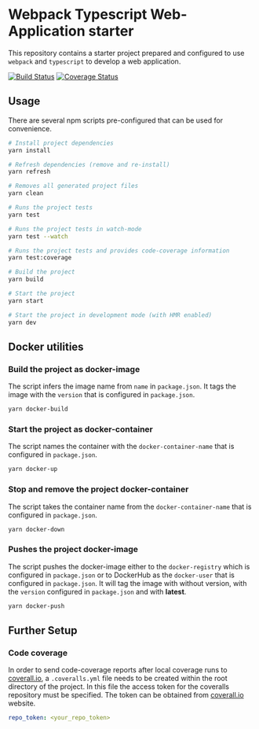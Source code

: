 # Webpack Typescript Web-Application starter

This repository contains a starter project prepared and configured to use `webpack` and `typescript` to develop a web application.

[![Build Status](https://travis-ci.org/maandr/s-webpack-typescript-webapp.svg?branch=master)](https://travis-ci.org/maandr/s-webpack-typescript-webapp)
[![Coverage Status](https://coveralls.io/repos/github/maandr/s-webpack-typescript-webapp/badge.svg?branch=master)](https://coveralls.io/github/maandr/s-webpack-typescript-webapp?branch=master)

## Usage

There are several npm scripts pre-configured that can be used for convenience.

```bash
# Install project dependencies
yarn install

# Refresh dependencies (remove and re-install)
yarn refresh

# Removes all generated project files
yarn clean

# Runs the project tests
yarn test

# Runs the project tests in watch-mode
yarn test --watch

# Runs the project tests and provides code-coverage information
yarn test:coverage

# Build the project
yarn build

# Start the project
yarn start

# Start the project in development mode (with HMR enabled)
yarn dev
```

## Docker utilities

### Build the project as docker-image

The script infers the image name from `name` in `package.json`.
It tags the image with the `version` that is configured in `package.json`.

```bash
yarn docker-build
```

### Start the project as docker-container

The script names the container with the `docker-container-name` that is configured in `package.json`.

```bash
yarn docker-up
```

### Stop and remove the project docker-container

The script takes the container name  from the `docker-container-name` that is configured in `package.json`.

```bash
yarn docker-down
```

### Pushes the project docker-image

The script pushes the docker-image either to the `docker-registry` which is configured in `package.json` or to DockerHub as the `docker-user` that is configured in `package.json`.
It will tag the image with without version, with the `version` configured in `package.json` and with **latest**.

```bash
yarn docker-push
```

## Further Setup

### Code coverage

In order to send code-coverage reports after local coverage runs to [coverall.io](https://coverall.io), a `.coveralls.yml` file needs to be created within the root directory of the project. In this file the access token for the coveralls repository must be specified. The token can be obtained from [coverall.io](https://coverall.io) website.

```yml
repo_token: <your_repo_token>
```
